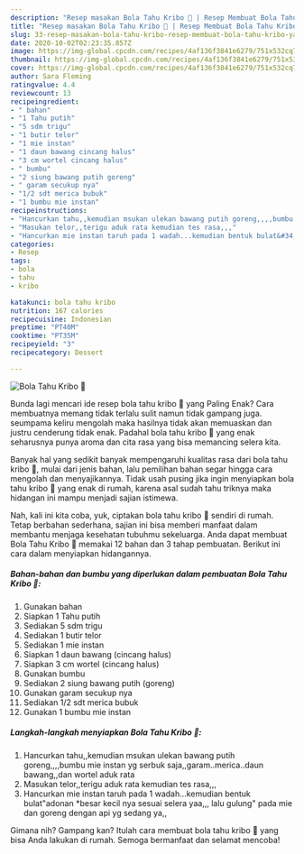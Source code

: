 ```yaml
---
description: "Resep masakan Bola Tahu Kribo 🤗 | Resep Membuat Bola Tahu Kribo 🤗 Yang Menggugah Selera"
title: "Resep masakan Bola Tahu Kribo 🤗 | Resep Membuat Bola Tahu Kribo 🤗 Yang Menggugah Selera"
slug: 33-resep-masakan-bola-tahu-kribo-resep-membuat-bola-tahu-kribo-yang-menggugah-selera
date: 2020-10-02T02:23:35.857Z
image: https://img-global.cpcdn.com/recipes/4af136f3841e6279/751x532cq70/bola-tahu-kribo-🤗-foto-resep-utama.jpg
thumbnail: https://img-global.cpcdn.com/recipes/4af136f3841e6279/751x532cq70/bola-tahu-kribo-🤗-foto-resep-utama.jpg
cover: https://img-global.cpcdn.com/recipes/4af136f3841e6279/751x532cq70/bola-tahu-kribo-🤗-foto-resep-utama.jpg
author: Sara Fleming
ratingvalue: 4.4
reviewcount: 13
recipeingredient:
- " bahan"
- "1 Tahu putih"
- "5 sdm trigu"
- "1 butir telor"
- "1 mie instan"
- "1 daun bawang cincang halus"
- "3 cm wortel cincang halus"
- " bumbu"
- "2 siung bawang putih goreng"
- " garam secukup nya"
- "1/2 sdt merica bubuk"
- "1 bumbu mie instan"
recipeinstructions:
- "Hancurkan tahu,,kemudian msukan ulekan bawang putih goreng,,,,bumbu mie instan yg serbuk saja,,garam..merica..daun bawang,,dan wortel aduk rata"
- "Masukan telor,,terigu aduk rata kemudian tes rasa,,,"
- "Hancurkan mie instan taruh pada 1 wadah...kemudian bentuk bulat&#34;adonan *besar kecil nya sesuai selera yaa,,, lalu gulung&#34; pada mie dan goreng dengan api yg sedang ya,,"
categories:
- Resep
tags:
- bola
- tahu
- kribo

katakunci: bola tahu kribo 
nutrition: 167 calories
recipecuisine: Indonesian
preptime: "PT40M"
cooktime: "PT35M"
recipeyield: "3"
recipecategory: Dessert

---
```



![Bola Tahu Kribo 🤗](https://img-global.cpcdn.com/recipes/4af136f3841e6279/751x532cq70/bola-tahu-kribo-🤗-foto-resep-utama.jpg)

Bunda lagi mencari ide resep bola tahu kribo 🤗 yang Paling Enak? Cara membuatnya memang tidak terlalu sulit namun tidak gampang juga. seumpama keliru mengolah maka hasilnya tidak akan memuaskan dan justru cenderung tidak enak. Padahal bola tahu kribo 🤗 yang enak seharusnya punya aroma dan cita rasa yang bisa memancing selera kita.



Banyak hal yang sedikit banyak mempengaruhi kualitas rasa dari bola tahu kribo 🤗, mulai dari jenis bahan, lalu pemilihan bahan segar hingga cara mengolah dan menyajikannya. Tidak usah pusing jika ingin menyiapkan bola tahu kribo 🤗 yang enak di rumah, karena asal sudah tahu triknya maka hidangan ini mampu menjadi sajian istimewa.


Nah, kali ini kita coba, yuk, ciptakan bola tahu kribo 🤗 sendiri di rumah. Tetap berbahan sederhana, sajian ini bisa memberi manfaat dalam membantu menjaga kesehatan tubuhmu sekeluarga. Anda dapat membuat Bola Tahu Kribo 🤗 memakai 12 bahan dan 3 tahap pembuatan. Berikut ini cara dalam menyiapkan hidangannya.

<!--inarticleads1-->

##### Bahan-bahan dan bumbu yang diperlukan dalam pembuatan Bola Tahu Kribo 🤗:

1. Gunakan  bahan
1. Siapkan 1 Tahu putih
1. Sediakan 5 sdm trigu
1. Sediakan 1 butir telor
1. Sediakan 1 mie instan
1. Siapkan 1 daun bawang (cincang halus)
1. Siapkan 3 cm wortel (cincang halus)
1. Gunakan  bumbu
1. Sediakan 2 siung bawang putih (goreng)
1. Gunakan  garam secukup nya
1. Sediakan 1/2 sdt merica bubuk
1. Gunakan 1 bumbu mie instan




<!--inarticleads2-->

##### Langkah-langkah menyiapkan Bola Tahu Kribo 🤗:

1. Hancurkan tahu,,kemudian msukan ulekan bawang putih goreng,,,,bumbu mie instan yg serbuk saja,,garam..merica..daun bawang,,dan wortel aduk rata
1. Masukan telor,,terigu aduk rata kemudian tes rasa,,,
1. Hancurkan mie instan taruh pada 1 wadah...kemudian bentuk bulat&#34;adonan *besar kecil nya sesuai selera yaa,,, lalu gulung&#34; pada mie dan goreng dengan api yg sedang ya,,




Gimana nih? Gampang kan? Itulah cara membuat bola tahu kribo 🤗 yang bisa Anda lakukan di rumah. Semoga bermanfaat dan selamat mencoba!
